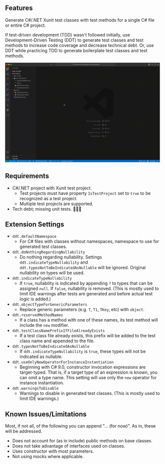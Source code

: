 ## Features

Generate C#/.NET Xunit test classes with test methods for a single C# file or entire C# project.

If test-driven development (TDD) wasn't followed initially, use Development-Driven Testing (DDT) to generate test classes and test methods to increase code coverage and decrease technical debt. Or, use DDT while practicing TDD to generate boilerplate test classes and test methods.

<p style="vertical-align:center;"><img src="media/DDT.gif" alt="GIF"/></p>

## Requirements

- C#/.NET project with Xunit test project.
    - Test projects must have property `IsTestProject` set to `true` to be recognized as a test project.
    - Multiple test projects are supported.
- Tech debt; missing unit tests. 🤷🏼‍♂️

## Extension Settings

- `ddt.defaultNamespace`
    - For C# files with classes without namespaces, namespace to use for generated test classes.
- `ddt.doNothingRegardingNullability`
    - Do nothing regarding nullability. Settings `ddt.indicateTypeNullability` and `ddt.typesNotToBeIndicatedAsNullable` will be ignored. Original nullability on types will be used.
- `ddt.indicateTypeNullability`
    - If `true`, nullability is indicated by appending `?` to types that can be assigned `null`. If `false`, nullability is removed. (This is mostly used to limit IDE warnings after tests are generated and before actual test logic is added.)
- `ddt.objectTypeForGenericParameters`
    - Replace generic parameters (e.g. `T`, `T1`, `TKey`, etc) with `object`.
- `ddt.reservedMethodNames`
    - If a class has a method with one of these names, its test method will include the `new` modifier.
- `ddt.testClassNamePrefixIfFileAlreadyExists`
    - If a test class file already exists, this prefix will be added to the test class name and appended to the file.
- `ddt.typesNotToBeIndicatedAsNullable`
    - If `ddt.indicateTypeNullability` is `true`, these types will not be indicated as nullable.
- `ddt.useOnlyNewOperatorForInstanceInstantiation`
    - Beginning with C# 9.0, constructor invocation expressions are target-typed. That is, if a target type of an expression is known, you can omit a type name. This setting will use only the `new` operator for instance instantiation.
- `ddt.warningsToDisable`
    - Warnings to disable in generated test classes. (This is mostly used to limit IDE warnings.)

## Known Issues/Limitations

Most, if not all, of the following you can append "... (for now)". As in, these will be addressed.

- Does not account for (as in include) public methods on base classes.
- Does not take advantage of interfaces used on classes.
- Uses constructor with most parameters.
- Not using mocks where applicable.
